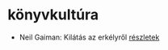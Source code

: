 # könyvkultúra

- Neil Gaiman: Kilátás az erkélyről [részletek](../_details/Neil%20Gaiman.md#id_1812)